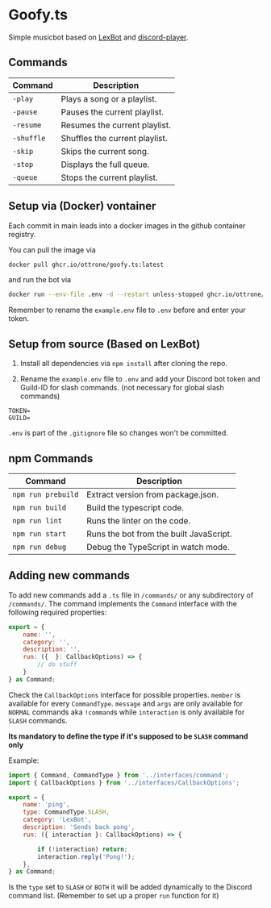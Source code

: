 # Goofy.ts
Simple musicbot based on [LexBot](https://github.com/OttrOne/lexbot) and [discord-player](https://www.npmjs.com/package/discord-player).

## Commands

| Command             | Description                             |
| ------------------- | --------------------------------------- |
| `-play`             | Plays a song or a playlist.             |
| `-pause`            | Pauses the current playlist.            |
| `-resume`           | Resumes the current playlist.           |
| `-shuffle`          | Shuffles the current playlist.          |
| `-skip`             | Skips the current song.                 |
| `-stop`             | Displays the full queue.                |
| `-queue`            | Stops the current playlist.             |

## Setup via (Docker) vontainer

Each commit in main leads into a docker images in the github container registry.

You can pull the image via
```bash
docker pull ghcr.io/ottrone/goofy.ts:latest
```

and run the bot via
```bash
docker run --env-file .env -d --restart unless-stopped ghcr.io/ottrone/goofy.ts:latest
```

Remember to rename the `example.env` file to `.env` before and enter your token.

## Setup from source (Based on LexBot)
1. Install all dependencies via `npm install` after cloning the repo.

1. Rename the `example.env` file to `.env` and add your Discord bot token and Guild-ID for slash commands. (not necessary for global slash commands)
```
TOKEN=
GUILD=
```
`.env` is part of the `.gitignore` file so changes won't be committed.

## npm Commands
| Command             | Description                             |
| ------------------- | --------------------------------------- |
| `npm run prebuild`  | Extract version from package.json.      |
| `npm run build`     | Build the typescript code.              |
| `npm run lint`      | Runs the linter on the code.            |
| `npm run start`     | Runs the bot from the built JavaScript. |
| `npm run debug`     | Debug the TypeScript in watch mode.     |


## Adding new commands
To add new commands add a `.ts` file in `/commands/` or any subdirectory of `/commands/`.
The command implements the `Command` interface with the following required properties:
```javascript
export = {
    name: '',
    category: '',
    description: '',
    run: ({  }: CallbackOptions) => {
        // do stuff
    }
} as Command;
```
Check the `CallbackOptions` interface for possible properties.
`member` is available for every `CommandType`. `message` and `args` are only available for `NORMAL` commands aka `!command`s while `interaction` is only available for `SLASH` commands.

**Its mandatory to define the type if it's supposed to be `SLASH` command only**

Example:
```javascript
import { Command, CommandType } from '../interfaces/command';
import { CallbackOptions } from '../interfaces/CallbackOptions';

export = {
    name: 'ping',
    type: CommandType.SLASH,
    category: 'LexBot',
    description: 'Sends back pong',
    run: ({ interaction }: CallbackOptions) => {

        if (!interaction) return;
        interaction.reply('Pong!');
    },
} as Command;
```
Is the `type` set to `SLASH` or `BOTH` it will be added dynamically to the Discord command list. (Remember to set up a proper `run` function for it)

